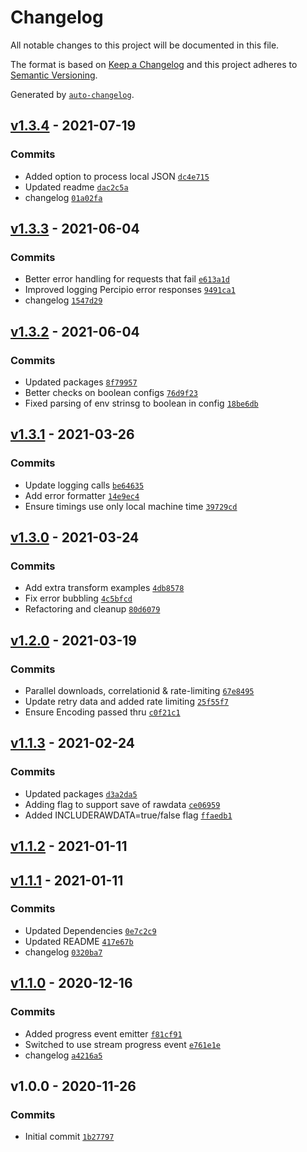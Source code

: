 # Changelog

All notable changes to this project will be documented in this file.

The format is based on [Keep a Changelog](https://keepachangelog.com/en/1.0.0/)
and this project adheres to [Semantic Versioning](https://semver.org/spec/v2.0.0.html).

Generated by [`auto-changelog`](https://github.com/CookPete/auto-changelog).

## [v1.3.4](https://github.com/martinholden-skillsoft/node-percipio-metadatadownload/compare/v1.3.3...v1.3.4) - 2021-07-19

### Commits

- Added option to process local JSON [`dc4e715`](https://github.com/martinholden-skillsoft/node-percipio-metadatadownload/commit/dc4e7158e2a59c48a42f3f9262ede10244160789)
- Updated readme [`dac2c5a`](https://github.com/martinholden-skillsoft/node-percipio-metadatadownload/commit/dac2c5a48b42c3c56ee8057132f532f81396076d)
- changelog [`01a02fa`](https://github.com/martinholden-skillsoft/node-percipio-metadatadownload/commit/01a02fa27e5192353446f23cd0b2fd8a8d3e5afd)

## [v1.3.3](https://github.com/martinholden-skillsoft/node-percipio-metadatadownload/compare/v1.3.2...v1.3.3) - 2021-06-04

### Commits

- Better error handling for requests that fail [`e613a1d`](https://github.com/martinholden-skillsoft/node-percipio-metadatadownload/commit/e613a1d3714cd6970568b9dc140d6448c9a838ea)
- Improved logging Percipio error responses [`9491ca1`](https://github.com/martinholden-skillsoft/node-percipio-metadatadownload/commit/9491ca1be9d04b2122211034bb8754d86f70917c)
- changelog [`1547d29`](https://github.com/martinholden-skillsoft/node-percipio-metadatadownload/commit/1547d2972ce0d886a5c9dbda86041d42d12230e1)

## [v1.3.2](https://github.com/martinholden-skillsoft/node-percipio-metadatadownload/compare/v1.3.1...v1.3.2) - 2021-06-04

### Commits

- Updated packages [`8f79957`](https://github.com/martinholden-skillsoft/node-percipio-metadatadownload/commit/8f799572681d41c8f695e2654f11af4789de541d)
- Better checks on boolean configs [`76d9f23`](https://github.com/martinholden-skillsoft/node-percipio-metadatadownload/commit/76d9f232ca2527a6bcb31d42425e024c5f51ade8)
- Fixed parsing of env strinsg to boolean in config [`18be6db`](https://github.com/martinholden-skillsoft/node-percipio-metadatadownload/commit/18be6db555cb71258d221dc599381e7727f1d7ac)

## [v1.3.1](https://github.com/martinholden-skillsoft/node-percipio-metadatadownload/compare/v1.3.0...v1.3.1) - 2021-03-26

### Commits

- Update logging calls [`be64635`](https://github.com/martinholden-skillsoft/node-percipio-metadatadownload/commit/be6463546ab41890164aeabf7b6c4217493cb5f0)
- Add error formatter [`14e9ec4`](https://github.com/martinholden-skillsoft/node-percipio-metadatadownload/commit/14e9ec4216577070eaf692cfdf75071610767778)
- Ensure timings use only local machine time [`39729cd`](https://github.com/martinholden-skillsoft/node-percipio-metadatadownload/commit/39729cd9647f37caae77568b1ba856426418aeda)

## [v1.3.0](https://github.com/martinholden-skillsoft/node-percipio-metadatadownload/compare/v1.2.0...v1.3.0) - 2021-03-24

### Commits

- Add extra transform examples [`4db8578`](https://github.com/martinholden-skillsoft/node-percipio-metadatadownload/commit/4db85787983f118f8186c36ec31f27b605191c58)
- Fix error bubbling [`4c5bfcd`](https://github.com/martinholden-skillsoft/node-percipio-metadatadownload/commit/4c5bfcd1082fb6871cfeb90869c81038037a2282)
- Refactoring and cleanup [`80d6079`](https://github.com/martinholden-skillsoft/node-percipio-metadatadownload/commit/80d6079d1683181dcf295a2c5962194414f5c0ee)

## [v1.2.0](https://github.com/martinholden-skillsoft/node-percipio-metadatadownload/compare/v1.1.3...v1.2.0) - 2021-03-19

### Commits

- Parallel downloads, correlationid & rate-limiting [`67e8495`](https://github.com/martinholden-skillsoft/node-percipio-metadatadownload/commit/67e849586748dd55c8fc3d6afbc108ff0d974463)
- Update retry data and added rate limiting [`25f55f7`](https://github.com/martinholden-skillsoft/node-percipio-metadatadownload/commit/25f55f753772b6e99d3963f008e45e13ad398a5b)
- Ensure Encoding passed thru [`c0f21c1`](https://github.com/martinholden-skillsoft/node-percipio-metadatadownload/commit/c0f21c10ed722ddfb7c5f9e7320c9c82d9c91d6f)

## [v1.1.3](https://github.com/martinholden-skillsoft/node-percipio-metadatadownload/compare/v1.1.2...v1.1.3) - 2021-02-24

### Commits

- Updated packages [`d3a2da5`](https://github.com/martinholden-skillsoft/node-percipio-metadatadownload/commit/d3a2da5f20b3f9a80f99eee5a10e842222362e84)
- Adding flag to support save of rawdata [`ce06959`](https://github.com/martinholden-skillsoft/node-percipio-metadatadownload/commit/ce069591def889e6f1c82f1f3b32d2a18ed79485)
- Added INCLUDERAWDATA=true/false flag [`ffaedb1`](https://github.com/martinholden-skillsoft/node-percipio-metadatadownload/commit/ffaedb17097113fe2d232224f359270b39717b5f)

## [v1.1.2](https://github.com/martinholden-skillsoft/node-percipio-metadatadownload/compare/v1.1.1...v1.1.2) - 2021-01-11

## [v1.1.1](https://github.com/martinholden-skillsoft/node-percipio-metadatadownload/compare/v1.1.0...v1.1.1) - 2021-01-11

### Commits

- Updated Dependencies [`0e7c2c9`](https://github.com/martinholden-skillsoft/node-percipio-metadatadownload/commit/0e7c2c990bca76f4e9ad88f74a8d7d23b0368da5)
- Updated README [`417e67b`](https://github.com/martinholden-skillsoft/node-percipio-metadatadownload/commit/417e67b3bbdb848ed3335653cade0a5fc6c9dad1)
- changelog [`0320ba7`](https://github.com/martinholden-skillsoft/node-percipio-metadatadownload/commit/0320ba7f004d484ed969298fe68358218b51798a)

## [v1.1.0](https://github.com/martinholden-skillsoft/node-percipio-metadatadownload/compare/v1.0.0...v1.1.0) - 2020-12-16

### Commits

- Added progress event emitter [`f81cf91`](https://github.com/martinholden-skillsoft/node-percipio-metadatadownload/commit/f81cf91b8352d6e1b402fc9faa659936a679121f)
- Switched to use stream progress event [`e761e1e`](https://github.com/martinholden-skillsoft/node-percipio-metadatadownload/commit/e761e1e7477a0764d855b46bbe4fbeb32c661b21)
- changelog [`a4216a5`](https://github.com/martinholden-skillsoft/node-percipio-metadatadownload/commit/a4216a5b94ab3851ae591ce7e596cddf7fa5cf51)

## v1.0.0 - 2020-11-26

### Commits

- Initial commit [`1b27797`](https://github.com/martinholden-skillsoft/node-percipio-metadatadownload/commit/1b277972e4a09c9f23961d466a1b3994f6cdca36)
